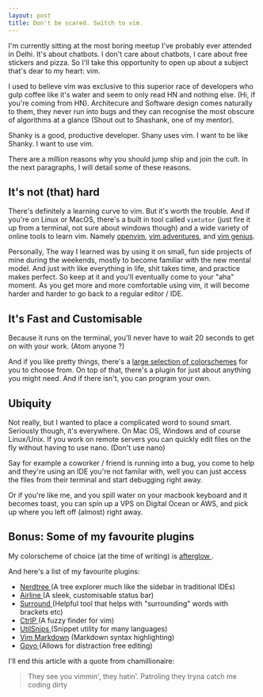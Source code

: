 ```yaml
---
layout: post
title: Don't be scared. Switch to vim.
---
```


I'm currently sitting at the most boring meetup I've probably ever attended in
Delhi. It's about chatbots. I don't care about chatbots, I care about free
stickers and pizza. So I'll take this opportunity to open up about a subject
that's dear to my heart: vim.

I used to believe vim was exclusive to this superior race of developers who
gulp coffee like it's water and seem to only read HN and nothing else. (Hi, if
you're coming from HN). Architecure and Software design comes naturally to them,
they never run into bugs and they can recognise the most obscure of algorithms
at a glance (Shout out to Shashank, one of my mentor).

Shanky is a good, productive developer. Shany uses vim. I want to be like Shanky. I want
to use vim.

There are a million reasons why you should jump ship and join the cult. In the
next paragraphs, I will detail some of these reasons.

## It's not (that) hard

There's definitely a learning curve to vim. But it's worth the
trouble. And if you're on Linux or MacOS, there's a built in tool called
`vimtutor` (just fire it up from a terminal, not sure about windows though) and
a wide variety of online tools to learn vim. Namely [openvim][0],
[vim adventures][1], and [vim genius][2].

Personally, The way I learned was by using it on small, fun side projects of
mine during the weekends, mostly to become familiar with the new mental model.
And just with like everything in life, shit takes time, and practice makes perfect.
So keep at it and you'll eventually come to your "aha" moment.
As you get more and more comfortable using vim, it will become harder and harder
to go back to a regular editor / IDE.

## It's Fast and Customisable

Because it runs on the terminal, you'll never have to wait 20 seconds to get
on with your work. (Atom anyone ?)

And if you like pretty things, there's a [large selection of colorschemes][11]
for you to choose from. On top of that, there's a plugin for just about anything
you might need. And if there isn't, you can program your own.


## Ubiquity

Not really, but I wanted to place a complicated word to sound smart.
Seriously though, it's everywhere. On Mac OS, Windows and of course Linux/Unix. If
you work on remote servers you can quickly edit files on the fly without having
to use nano. (Don't use nano)

Say for example a coworker / friend is running into a bug, you come to help and
they're using an IDE you're not familar with, well you can just access the files
from their terminal and start debugging right away.

Or if you're like me, and you spill water on your macbook keyboard and it becomes
toast, you can spin up a VPS on Digital Ocean or AWS, and pick up where you
left off (almost) right away.

## Bonus: Some of my favourite plugins

My colorscheme of choice (at the time of writing) is [ afterglow ][10].

And here's a list of my favourite plugins:


- [ Nerdtree ][3] (A tree explorer much like the sidebar in traditional IDEs)
- [ Airline ][4] (A sleek, customisable status bar)
- [ Surround ][5] (Helpful tool that helps with "surrounding" words with brackets etc)
- [ CtrlP ][6] (A fuzzy finder for vim)
- [ UtilSnips ][7] (Snippet utility for many languages)
- [ Vim  Markdown][8] (Markdown syntax highlighting)
- [ Goyo ][9] (Allows for distraction free editing)

I'll end this article with a quote from chamillionaire:
> They see you vimmin', they hatin'. Patroling they tryna catch me coding dirty

[0]: http://www.openvim.com/
[1]: https://vim-adventures.com/
[2]: http://www.vimgenius.com/
[3]: https://github.com/scrooloose/nerdtree
[4]: https://github.com/vim-airline/vim-airline
[5]: https://github.com/tpope/vim-surround
[6]: https://github.com/kien/ctrlp.vim
[7]: https://github.com/SirVer/ultisnips
[8]: https://github.com/plasticboy/vim-markdown
[9]: https://github.com/junegunn/goyo.vim
[10]: https://github.com/danilo-augusto/vim-afterglow
[11]: http://vimcolors.com/


